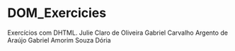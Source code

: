 # DOM_Exercicies
 Exercícios com DHTML.
Julie Claro de Oliveira
Gabriel Carvalho Argento de Araújo
Gabriel Amorim Souza Dória